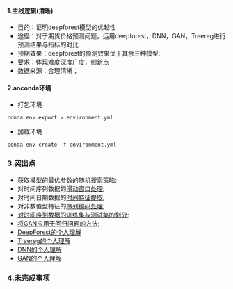 #### 1.主线逻辑(清晰)

- 目的：证明deepforest模型的优越性
- 途径：对于期货价格预测问题，运用deepforest，DNN，GAN，Treereg进行预测结果与指标的对比
- 预期效果：deepforest的预测效果优于其余三种模型;
- 要求：体现难度深度广度，创新点
- 数据来源：合理清晰；

#### 2.anconda环境

- 打包环境

``conda env export > environment.yml``

- 加载环境

``conda env create -f environment.yml``

### 3.突出点

- 获取模型的最优参数的[随机搜索](DeepForest/TRY.ipynb)策略;
- 对时间序列数据的[滑动窗口处理](DeepForest/TRY.ipynb);
- 对时间日期数据的[时间特征提取](DeepForest/TRY.ipynb);
- 对非数值型特征的[序列编码处理](DeepForest/TRY.ipynb);
- [对时间序列数据的训练集与测试集的划分](DeepForest/TRY.ipynb);
- [将GAN应用于回归问题的方法](GAN/TRY.ipynb);
- [DeepForest的个人理解](DeepForest/EXPLAINATION.md)
- [Treereg的个人理解](Treereg/EXPLAINATION.md)
- [DNN的个人理解](DNN/EXPLAINATION.md)
- [GAN的个人理解](GAN/EXPLAINATION.md)

### 4.未完成事项
